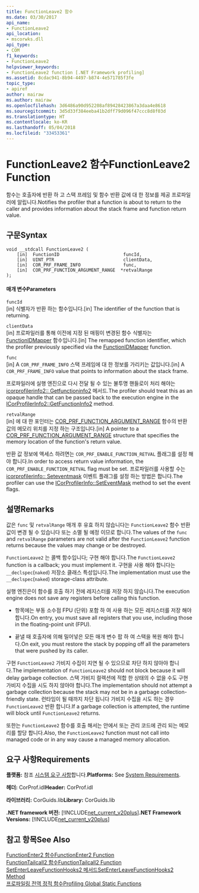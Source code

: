 ```yaml
---
title: FunctionLeave2 함수
ms.date: 03/30/2017
api_name:
- FunctionLeave2
api_location:
- mscorwks.dll
api_type:
- COM
f1_keywords:
- FunctionLeave2
helpviewer_keywords:
- FunctionLeave2 function [.NET Framework profiling]
ms.assetid: 8cdac941-8b94-4497-b874-4e571785f3fe
topic_type:
- apiref
author: mairaw
ms.author: mairaw
ms.openlocfilehash: 3d6486a90d952208af89428423867a3daa4e8618
ms.sourcegitcommit: 3d5d33f384eeba41b2dff79d096f47ccc8d8f03d
ms.translationtype: HT
ms.contentlocale: ko-KR
ms.lasthandoff: 05/04/2018
ms.locfileid: "33453361"
---
```

# <a name="functionleave2-function"></a><span data-ttu-id="475a5-102">FunctionLeave2 함수</span><span class="sxs-lookup"><span data-stu-id="475a5-102">FunctionLeave2 Function</span></span>
<span data-ttu-id="475a5-103">함수는 호출자에 반환 하 고 스택 프레임 및 함수 반환 값에 대 한 정보를 제공 프로파일러에 알립니다.</span><span class="sxs-lookup"><span data-stu-id="475a5-103">Notifies the profiler that a function is about to return to the caller and provides information about the stack frame and function return value.</span></span>  
  
## <a name="syntax"></a><span data-ttu-id="475a5-104">구문</span><span class="sxs-lookup"><span data-stu-id="475a5-104">Syntax</span></span>  
  
```  
void __stdcall FunctionLeave2 (  
    [in]  FunctionID                        funcId,  
    [in]  UINT_PTR                          clientData,  
    [in]  COR_PRF_FRAME_INFO                func,  
    [in]  COR_PRF_FUNCTION_ARGUMENT_RANGE  *retvalRange  
);  
```  
  
#### <a name="parameters"></a><span data-ttu-id="475a5-105">매개 변수</span><span class="sxs-lookup"><span data-stu-id="475a5-105">Parameters</span></span>  
 `funcId`  
 <span data-ttu-id="475a5-106">[in] 식별자가 반환 하는 함수입니다.</span><span class="sxs-lookup"><span data-stu-id="475a5-106">[in] The identifier of the function that is returning.</span></span>  
  
 `clientData`  
 <span data-ttu-id="475a5-107">[in] 프로파일러를 통해 이전에 지정 된 매핑이 변경된 함수 식별자는 [FunctionIDMapper](../../../../docs/framework/unmanaged-api/profiling/functionidmapper-function.md) 함수입니다.</span><span class="sxs-lookup"><span data-stu-id="475a5-107">[in] The remapped function identifier, which the profiler previously specified via the [FunctionIDMapper](../../../../docs/framework/unmanaged-api/profiling/functionidmapper-function.md) function.</span></span>  
  
 `func`  
 <span data-ttu-id="475a5-108">[in] A `COR_PRF_FRAME_INFO` 스택 프레임에 대 한 정보를 가리키는 값입니다.</span><span class="sxs-lookup"><span data-stu-id="475a5-108">[in] A `COR_PRF_FRAME_INFO` value that points to information about the stack frame.</span></span>  
  
 <span data-ttu-id="475a5-109">프로파일러에 실행 엔진으로 다시 전달 될 수 있는 불투명 핸들로이 처리 해야는 [icorprofilerinfo2:: Getfunctioninfo2](../../../../docs/framework/unmanaged-api/profiling/icorprofilerinfo2-getfunctioninfo2-method.md) 메서드.</span><span class="sxs-lookup"><span data-stu-id="475a5-109">The profiler should treat this as an opaque handle that can be passed back to the execution engine in the [ICorProfilerInfo2::GetFunctionInfo2](../../../../docs/framework/unmanaged-api/profiling/icorprofilerinfo2-getfunctioninfo2-method.md) method.</span></span>  
  
 `retvalRange`  
 <span data-ttu-id="475a5-110">[in] 에 대 한 포인터는 [COR_PRF_FUNCTION_ARGUMENT_RANGE](../../../../docs/framework/unmanaged-api/profiling/cor-prf-function-argument-range-structure.md) 함수의 반환 값의 메모리 위치를 지정 하는 구조입니다.</span><span class="sxs-lookup"><span data-stu-id="475a5-110">[in] A pointer to a [COR_PRF_FUNCTION_ARGUMENT_RANGE](../../../../docs/framework/unmanaged-api/profiling/cor-prf-function-argument-range-structure.md) structure that specifies the memory location of the function's return value.</span></span>  
  
 <span data-ttu-id="475a5-111">반환 값 정보에 액세스 하려면는 `COR_PRF_ENABLE_FUNCTION_RETVAL` 플래그를 설정 해야 합니다.</span><span class="sxs-lookup"><span data-stu-id="475a5-111">In order to access return value information, the `COR_PRF_ENABLE_FUNCTION_RETVAL` flag must be set.</span></span> <span data-ttu-id="475a5-112">프로파일러를 사용할 수는 [icorprofilerinfo:: Seteventmask](../../../../docs/framework/unmanaged-api/profiling/icorprofilerinfo-seteventmask-method.md) 이벤트 플래그를 설정 하는 방법은 합니다.</span><span class="sxs-lookup"><span data-stu-id="475a5-112">The profiler can use the [ICorProfilerInfo::SetEventMask](../../../../docs/framework/unmanaged-api/profiling/icorprofilerinfo-seteventmask-method.md) method to set the event flags.</span></span>  
  
## <a name="remarks"></a><span data-ttu-id="475a5-113">설명</span><span class="sxs-lookup"><span data-stu-id="475a5-113">Remarks</span></span>  
 <span data-ttu-id="475a5-114">값은 `func` 및 `retvalRange` 매개 후 유효 하지 않습니다는 `FunctionLeave2` 함수 반환 값이 변경 될 수 있습니다 또는 소멸 될 예정 이므로 합니다.</span><span class="sxs-lookup"><span data-stu-id="475a5-114">The values of the `func` and `retvalRange` parameters are not valid after the `FunctionLeave2` function returns because the values may change or be destroyed.</span></span>  
  
 <span data-ttu-id="475a5-115">`FunctionLeave2` 는 콜백 함수입니다; 구현 해야 합니다.</span><span class="sxs-lookup"><span data-stu-id="475a5-115">The `FunctionLeave2` function is a callback; you must implement it.</span></span> <span data-ttu-id="475a5-116">구현을 사용 해야 합니다는 `__declspec`(`naked`) 저장소 클래스 특성입니다.</span><span class="sxs-lookup"><span data-stu-id="475a5-116">The implementation must use the `__declspec`(`naked`) storage-class attribute.</span></span>  
  
 <span data-ttu-id="475a5-117">실행 엔진은이 함수를 호출 하기 전에 레지스터를 저장 하지 않습니다.</span><span class="sxs-lookup"><span data-stu-id="475a5-117">The execution engine does not save any registers before calling this function.</span></span>  
  
-   <span data-ttu-id="475a5-118">항목에는 부동 소수점 FPU (단위) 포함 하 여 사용 하는 모든 레지스터를 저장 해야 합니다.</span><span class="sxs-lookup"><span data-stu-id="475a5-118">On entry, you must save all registers that you use, including those in the floating-point unit (FPU).</span></span>  
  
-   <span data-ttu-id="475a5-119">끝낼 때 호출자에 의해 밀어넣은 모든 매개 변수 팝 하 여 스택을 복원 해야 합니다.</span><span class="sxs-lookup"><span data-stu-id="475a5-119">On exit, you must restore the stack by popping off all the parameters that were pushed by its caller.</span></span>  
  
 <span data-ttu-id="475a5-120">구현 `FunctionLeave2` 가비지 수집이 지연 될 수 있으므로 차단 하지 않아야 합니다.</span><span class="sxs-lookup"><span data-stu-id="475a5-120">The implementation of `FunctionLeave2` should not block because it will delay garbage collection.</span></span> <span data-ttu-id="475a5-121">스택 가비지 컬렉션에 적합 한 상태의 수 없을 수도 구현 가비지 수집을 시도 하지 않아야 합니다.</span><span class="sxs-lookup"><span data-stu-id="475a5-121">The implementation should not attempt a garbage collection because the stack may not be in a garbage collection-friendly state.</span></span> <span data-ttu-id="475a5-122">런타임이 될 때까지 차단 됩니다 가비지 수집을 시도 하는 경우 `FunctionLeave2` 반환 합니다.</span><span class="sxs-lookup"><span data-stu-id="475a5-122">If a garbage collection is attempted, the runtime will block until `FunctionLeave2` returns.</span></span>  
  
 <span data-ttu-id="475a5-123">또한는 `FunctionLeave2` 함수를 호출 해서는 안에서 또는 관리 코드에 관리 되는 메모리를 할당 합니다.</span><span class="sxs-lookup"><span data-stu-id="475a5-123">Also, the `FunctionLeave2` function must not call into managed code or in any way cause a managed memory allocation.</span></span>  
  
## <a name="requirements"></a><span data-ttu-id="475a5-124">요구 사항</span><span class="sxs-lookup"><span data-stu-id="475a5-124">Requirements</span></span>  
 <span data-ttu-id="475a5-125">**플랫폼:** 참조 [시스템 요구 사항](../../../../docs/framework/get-started/system-requirements.md)합니다.</span><span class="sxs-lookup"><span data-stu-id="475a5-125">**Platforms:** See [System Requirements](../../../../docs/framework/get-started/system-requirements.md).</span></span>  
  
 <span data-ttu-id="475a5-126">**헤더:** CorProf.idl</span><span class="sxs-lookup"><span data-stu-id="475a5-126">**Header:** CorProf.idl</span></span>  
  
 <span data-ttu-id="475a5-127">**라이브러리:** CorGuids.lib</span><span class="sxs-lookup"><span data-stu-id="475a5-127">**Library:** CorGuids.lib</span></span>  
  
 <span data-ttu-id="475a5-128">**.NET framework 버전:** [!INCLUDE[net_current_v20plus](../../../../includes/net-current-v20plus-md.md)]</span><span class="sxs-lookup"><span data-stu-id="475a5-128">**.NET Framework Versions:** [!INCLUDE[net_current_v20plus](../../../../includes/net-current-v20plus-md.md)]</span></span>  
  
## <a name="see-also"></a><span data-ttu-id="475a5-129">참고 항목</span><span class="sxs-lookup"><span data-stu-id="475a5-129">See Also</span></span>  
 [<span data-ttu-id="475a5-130">FunctionEnter2 함수</span><span class="sxs-lookup"><span data-stu-id="475a5-130">FunctionEnter2 Function</span></span>](../../../../docs/framework/unmanaged-api/profiling/functionenter2-function.md)  
 [<span data-ttu-id="475a5-131">FunctionTailcall2 함수</span><span class="sxs-lookup"><span data-stu-id="475a5-131">FunctionTailcall2 Function</span></span>](../../../../docs/framework/unmanaged-api/profiling/functiontailcall2-function.md)  
 [<span data-ttu-id="475a5-132">SetEnterLeaveFunctionHooks2 메서드</span><span class="sxs-lookup"><span data-stu-id="475a5-132">SetEnterLeaveFunctionHooks2 Method</span></span>](../../../../docs/framework/unmanaged-api/profiling/icorprofilerinfo2-setenterleavefunctionhooks2-method.md)  
 [<span data-ttu-id="475a5-133">프로파일링 전역 정적 함수</span><span class="sxs-lookup"><span data-stu-id="475a5-133">Profiling Global Static Functions</span></span>](../../../../docs/framework/unmanaged-api/profiling/profiling-global-static-functions.md)
